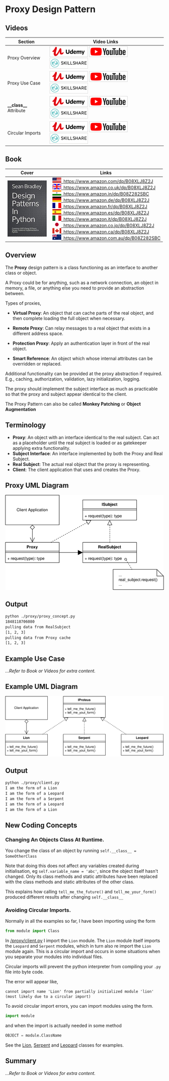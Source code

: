 # Proxy Design Pattern

## Videos

Section | Video Links
-|-
Proxy Overview | <a id="udemyVideoLink" href="https://www.udemy.com/course/design-patterns-in-python/learn/lecture/16513062/?referralCode=7493DBBBF97FF2B0D24D" target="_blank" title="Proxy Overview"><img src="/img/udemy_btn_sm.gif" alt="Proxy Overview"/></a>&nbsp;<a id="ytVideoLink" href="https://youtu.be/guoYABZLpfY&list=PLKWUX7aMnlEJzRvCXnwFEdk_WJDNjMDOo" target="_blank" title="Proxy Overview"><img src="/img/yt_btn_sm.gif" alt="Proxy Overview"/></a>&nbsp;<a id="skillShareVideoLink" href="https://skl.sh/34SM2Xg" target="_blank" title="Proxy Overview"><img src="/img/skillshare_btn_sm.gif" alt="Proxy Overview"/></a>
Proxy Use Case | <a id="udemyVideoLink" href="https://www.udemy.com/course/design-patterns-in-python/learn/lecture/25530588/?referralCode=7493DBBBF97FF2B0D24D" target="_blank" title="Proxy Use Case"><img src="/img/udemy_btn_sm.gif" alt="Proxy Use Case"/></a>&nbsp;<a id="ytVideoLink" href="https://youtu.be/2d6V5mDLVzg&list=PLKWUX7aMnlEJzRvCXnwFEdk_WJDNjMDOo" target="_blank" title="Proxy Use Case"><img src="/img/yt_btn_sm.gif" alt="Proxy Use Case"/></a>&nbsp;<a id="skillShareVideoLink" href="https://skl.sh/34SM2Xg" target="_blank" title="Proxy Use Case"><img src="/img/skillshare_btn_sm.gif" alt="Proxy Use Case"/></a>
**\_\_class\_\_** Attribute | <a id="udemyVideoLink" href="https://www.udemy.com/course/design-patterns-in-python/learn/lecture/25530596/?referralCode=7493DBBBF97FF2B0D24D" target="_blank" title="__class__ Attribute"><img src="/img/udemy_btn_sm.gif" alt="__class__ Attribute"/></a>&nbsp;<a id="ytVideoLink" href="https://youtu.be/-w8T1PM_FLk&list=PLKWUX7aMnlEJzRvCXnwFEdk_WJDNjMDOo" target="_blank" title="__class__ Attribute"><img src="/img/yt_btn_sm.gif" alt="__class__ Attribute"/></a>&nbsp;<a id="skillShareVideoLink" href="https://skl.sh/34SM2Xg" target="_blank" title="__class__ Attribute"><img src="/img/skillshare_btn_sm.gif" alt="__class__ Attribute"/></a>
Circular Imports | <a id="udemyVideoLink" href="https://www.udemy.com/course/design-patterns-in-python/learn/lecture/25530606/?referralCode=7493DBBBF97FF2B0D24D" target="_blank" title="Circular Imports"><img src="/img/udemy_btn_sm.gif" alt="Circular Imports"/></a>&nbsp;<a id="ytVideoLink" href="https://youtu.be/-dErxklW4_4&list=PLKWUX7aMnlEJzRvCXnwFEdk_WJDNjMDOo" target="_blank" title="Circular Imports"><img src="/img/yt_btn_sm.gif" alt="Circular Imports"/></a>&nbsp;<a id="skillShareVideoLink" href="https://skl.sh/34SM2Xg" target="_blank" title="Circular Imports"><img src="/img/skillshare_btn_sm.gif" alt="Circular Imports"/></a>

## Book 

Cover | Links
-|-
![Design Patterns In Python (ASIN : B08XLJ8Z2J)](/img/design_patterns_in_python_book_125x178.jpg) | &nbsp;<a href="https://www.amazon.com/dp/B08XLJ8Z2J"><img src="/img/flag_us.gif">&nbsp; https://www.amazon.com/dp/B08XLJ8Z2J</a><br/>&nbsp;<a href="https://www.amazon.co.uk/dp/B08XLJ8Z2J"><img src="/img/flag_uk.gif">&nbsp; https://www.amazon.co.uk/dp/B08XLJ8Z2J</a><br/>&nbsp;<a href="https://www.amazon.in/dp/B08Z282SBC"><img src="/img/flag_in.gif">&nbsp; https://www.amazon.in/dp/B08Z282SBC</a><br/>&nbsp;<a href="https://www.amazon.de/dp/B08XLJ8Z2J"><img src="/img/flag_de.gif">&nbsp; https://www.amazon.de/dp/B08XLJ8Z2J</a><br/>&nbsp;<a href="https://www.amazon.fr/dp/B08XLJ8Z2J"><img src="/img/flag_fr.gif">&nbsp; https://www.amazon.fr/dp/B08XLJ8Z2J</a><br/>&nbsp;<a href="https://www.amazon.es/dp/B08XLJ8Z2J"><img src="/img/flag_es.gif">&nbsp; https://www.amazon.es/dp/B08XLJ8Z2J</a><br/>&nbsp;<a href="https://www.amazon.it/dp/B08XLJ8Z2J"><img src="/img/flag_it.gif">&nbsp; https://www.amazon.it/dp/B08XLJ8Z2J</a><br/>&nbsp;<a href="https://www.amazon.co.jp/dp/B08XLJ8Z2J"><img src="/img/flag_jp.gif">&nbsp; https://www.amazon.co.jp/dp/B08XLJ8Z2J</a><br/>&nbsp;<a href="https://www.amazon.ca/dp/B08XLJ8Z2J"><img src="/img/flag_ca.gif">&nbsp; https://www.amazon.ca/dp/B08XLJ8Z2J</a><br/>&nbsp;<a href="https://www.amazon.com.au/dp/B08Z282SBC"><img src="/img/flag_au.gif">&nbsp; https://www.amazon.com.au/dp/B08Z282SBC</a>

## Overview

The **Proxy** design pattern is a class functioning as an interface to another class or object.

A Proxy could be for anything, such as a network connection, an object in memory, a file, or anything else you need to provide an abstraction between.

Types of proxies, 

* **Virtual Proxy**: An object that can cache parts of the real object, and then complete loading the full object when necessary.

* **Remote Proxy**: Can relay messages to a real object that exists in a different address space.

* **Protection Proxy**: Apply an authentication layer in front of the real object.

* **Smart Reference**: An object which whose internal attributes can be overridden or replaced.

Additional functionality can be provided at the proxy abstraction if required. E.g., caching, authorization, validation, lazy initialization, logging.

The proxy should implement the subject interface as much as practicable so that the proxy and subject appear identical to the client.

The Proxy Pattern can also be called **Monkey Patching** or **Object Augmentation**

## Terminology

* **Proxy**: An object with an interface identical to the real subject. Can act as a placeholder until the real subject is loaded or as gatekeeper applying extra functionality.
* **Subject Interface**: An interface implemented by both the Proxy and Real Subject. 
* **Real Subject**: The actual real object that the proxy is representing.
* **Client**: The client application that uses and creates the Proxy.

## Proxy UML Diagram

![Proxy Pattern UML Diagram](/img/proxy_concept.svg)

## Output

``` bash
python ./proxy/proxy_concept.py
1848118706080
pulling data from RealSubject
[1, 2, 3]
pulling data from Proxy cache
[1, 2, 3]
```

## Example Use Case

*...Refer to Book or Videos for extra content.*

## Example UML Diagram

![Proxy Use Case Example](/img/proxy_example.svg)

## Output

``` bash
python ./proxy/client.py
I am the form of a Lion
I am the form of a Leopard
I am the form of a Serpent
I am the form of a Leopard
I am the form of a Lion
```

## New Coding Concepts

### Changing An Objects Class At Runtime.

You change the class of an object by running `self.__class__ = SomeOtherClass`

Note that doing this does not affect any variables created during initialisation, eg `self.variable_name = 'abc'`, since the object itself hasn't changed. Only its class methods and static attributes have been replaced with the class methods and static attributes of the other class. 

This explains how calling `tell_me_the_future()` and `tell_me_your_form()` produced different results after changing `self.__class__`

### Avoiding Circular Imports.

Normally in all the examples so far, I have been importing using the form

``` python
from module import Class
```

In [/proxy/client.py](/proxy/client.py) I import the `Lion` module. The `Lion` module itself imports the `Leopard` and `Serpent` modules, which in turn also re import the `Lion` module again. This is a circular import and occurs in some situations when you separate your modules into individual files.

Circular imports will prevent the python interpreter from compiling your `.py` file into byte code.

The error will appear like, 

```
cannot import name 'Lion' from partially initialized module 'lion' (most likely due to a circular import)
```

To avoid circular import errors, you can import modules using the form.

``` python
import module
```

and when the import is actually needed in some method

``` python
OBJECT = module.ClassName
```

See the [Lion](/proxy/lion.py), [Serpent](/proxy/serpent.py) and [Leopard](/proxy/leopard.py) classes for examples.

## Summary

*...Refer to Book or Videos for extra content.*
